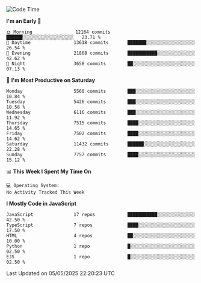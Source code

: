 <!--START_SECTION:waka-->
![Code Time](http://img.shields.io/badge/Code%20Time-3%2C498%20hrs%2059%20mins-blue)

**I'm an Early 🐤** 

```text
🌞 Morning                12164 commits       ██████░░░░░░░░░░░░░░░░░░░   23.71 % 
🌆 Daytime                13618 commits       ███████░░░░░░░░░░░░░░░░░░   26.54 % 
🌃 Evening                21868 commits       ███████████░░░░░░░░░░░░░░   42.62 % 
🌙 Night                  3658 commits        ██░░░░░░░░░░░░░░░░░░░░░░░   07.13 % 
```
📅 **I'm Most Productive on Saturday** 

```text
Monday                   5560 commits        ███░░░░░░░░░░░░░░░░░░░░░░   10.84 % 
Tuesday                  5426 commits        ███░░░░░░░░░░░░░░░░░░░░░░   10.58 % 
Wednesday                6116 commits        ███░░░░░░░░░░░░░░░░░░░░░░   11.92 % 
Thursday                 7515 commits        ████░░░░░░░░░░░░░░░░░░░░░   14.65 % 
Friday                   7502 commits        ████░░░░░░░░░░░░░░░░░░░░░   14.62 % 
Saturday                 11432 commits       ██████░░░░░░░░░░░░░░░░░░░   22.28 % 
Sunday                   7757 commits        ████░░░░░░░░░░░░░░░░░░░░░   15.12 % 
```


📊 **This Week I Spent My Time On** 

```text
💻 Operating System: 
No Activity Tracked This Week
```

**I Mostly Code in JavaScript** 

```text
JavaScript               17 repos            ███████████░░░░░░░░░░░░░░   42.50 % 
TypeScript               7 repos             ████░░░░░░░░░░░░░░░░░░░░░   17.50 % 
HTML                     4 repos             ██░░░░░░░░░░░░░░░░░░░░░░░   10.00 % 
Python                   1 repo              █░░░░░░░░░░░░░░░░░░░░░░░░   02.50 % 
EJS                      1 repo              █░░░░░░░░░░░░░░░░░░░░░░░░   02.50 % 
```




 Last Updated on 05/05/2025 22:20:23 UTC
<!--END_SECTION:waka-->

<!--
**likaiqiang/likaiqiang** is a ✨ _special_ ✨ repository because its `README.md` (this file) appears on your GitHub profile.

Here are some ideas to get you started:

- 🔭 I’m currently working on ...
- 🌱 I’m currently learning ...
- 👯 I’m looking to collaborate on ...
- 🤔 I’m looking for help with ...
- 💬 Ask me about ...
- 📫 How to reach me: ...
- 😄 Pronouns: ...
- ⚡ Fun fact: ...
-->
